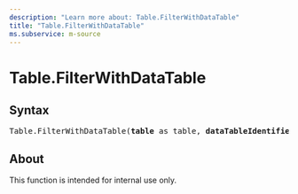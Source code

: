 ```yaml
---
description: "Learn more about: Table.FilterWithDataTable"
title: "Table.FilterWithDataTable"
ms.subservice: m-source
---
```

# Table.FilterWithDataTable

## Syntax

<pre>
Table.FilterWithDataTable(<b>table</b> as table, <b>dataTableIdentifier</b> as text) as any
</pre>

## About

This function is intended for internal use only.
